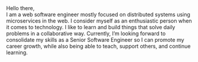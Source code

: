<article>
    Hello there,
    <section>
    I am a web software engineer mostly focused on distributed systems using microservices in the web. I consider myself as an enthusiastic person when it comes to technology. I like to learn and build things that solve daily problems in a collaborative way. Currently, I’m looking forward to consolidate my skills as a Senior Software Engineer so I can promote my career growth, while also being able to teach, support others, and continue learning.
    </section>
</article>
